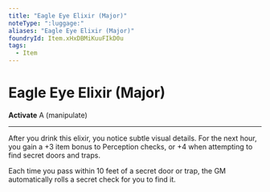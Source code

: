 ```yaml
---
title: "Eagle Eye Elixir (Major)"
noteType: ":luggage:"
aliases: "Eagle Eye Elixir (Major)"
foundryId: Item.xHxDBMiKuuFIkD0u
tags:
  - Item
---
```


# Eagle Eye Elixir (Major)

**Activate** A (manipulate)

* * *

After you drink this elixir, you notice subtle visual details. For the next hour, you gain a +3 item bonus to Perception checks, or +4 when attempting to find secret doors and traps.

Each time you pass within 10 feet of a secret door or trap, the GM automatically rolls a secret check for you to find it.


